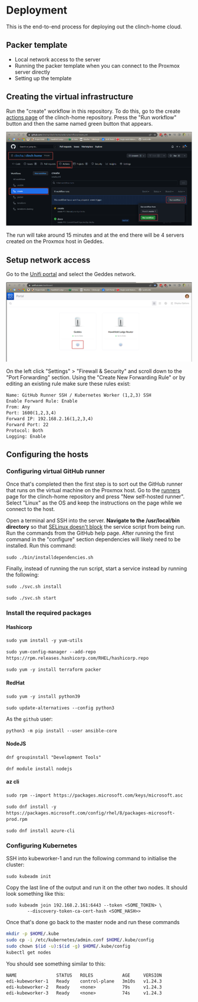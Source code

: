 # Deployment

This is the end-to-end process for deploying out the clinch-home cloud.

## Packer template

[//]: # (TODO)

- Local network access to the server
- Running the packer template when you can connect to the Proxmox server directly
- Setting up the template

## Creating the virtual infrastructure

Run the "create" workflow in this repository. To do this, go to the create [actions page](https://github.com/clincha/clinch-home/actions/workflows/create.yml) of the clinch-home repository. Press the "Run workflow" button and then the same named green button that appears.

![clinch-home-create-workflow.png](images/deployment/clinch-home-create-workflow.png)

The run will take around 15 minutes and at the end there will be 4 servers created on the Proxmox host in Geddes. 

## Setup network access

Go to the [Unifi portal](https://unifi.ui.com/dashboard) and select the Geddes network.

![clinch-home-unifi-dashboard.png](images/deployment/clinch-home-unifi-dashboard.png)

On the left click "Settings" > "Firewall & Security" and scroll down to the "Port Forwarding" section. Using the "Create New Forwarding Rule" or by editing an existing rule make sure these rules exist:

```text
Name: GitHub Runner SSH / Kubernetes Worker (1,2,3) SSH
Enable Forward Rule: Enable
From: Any
Port: 1600(1,2,3,4)
Forward IP: 192.168.2.16(1,2,3,4)
Forward Port: 22
Protocol: Both
Logging: Enable
```

## Configuring the hosts

### Configuring virtual GitHub runner

Once that's completed then the first step is to sort out the GitHub runner that runs on the virtual machine on the Proxmox host. Go to the [runners](https://github.com/clincha/clinch-home/settings/actions/runners) page for the clinch-home repository and press "New self-hosted runner". Select "Linux" as the OS and keep the instructions on the page while we connect to the host.

Open a terminal and SSH into the server. **Navigate to the /usr/local/bin directory** so that [SELinux doesn't block](https://serverfault.com/questions/957084/failed-at-step-exec-spawning-permission-denied) the service script from being run. Run the commands from the GitHub help page. After running the first command in the "configure" section dependencies will likely need to be installed. Run this command:

`sudo ./bin/installdependencies.sh`

Finally, instead of running the run script, start a service instead by running the following:

`sudo ./svc.sh install`

`sudo ./svc.sh start`

### Install the required packages

#### Hashicorp

`sudo yum install -y yum-utils`

`sudo yum-config-manager --add-repo https://rpm.releases.hashicorp.com/RHEL/hashicorp.repo`

`sudo yum -y install terraform packer`

#### RedHat

`sudo yum -y install python39`

`sudo update-alternatives --config python3`

As the `github` user:

`python3 -m pip install --user ansible-core`

#### NodeJS

`dnf groupinstall "Development Tools"`

`dnf module install nodejs`

#### az cli

`sudo rpm --import https://packages.microsoft.com/keys/microsoft.asc`

`sudo dnf install -y https://packages.microsoft.com/config/rhel/8/packages-microsoft-prod.rpm`

`sudo dnf install azure-cli`

### Configuring Kubernetes

SSH into kubeworker-1 and run the following command to initialise the cluster:

`sudo kubeadm init`

Copy the last line of the output and run it on the other two nodes. It should look something like this:

```text
sudo kubeadm join 192.168.2.161:6443 --token <SOME_TOKEN> \
        --discovery-token-ca-cert-hash <SOME_HASH>>
```

Once that's done go back to the master node and run these commands

```bash
mkdir -p $HOME/.kube
sudo cp -i /etc/kubernetes/admin.conf $HOME/.kube/config
sudo chown $(id -u):$(id -g) $HOME/.kube/config
kubectl get nodes
```

You should see something similar to this:

```text
NAME               STATUS   ROLES           AGE     VERSION
edi-kubeworker-1   Ready    control-plane   3m10s   v1.24.3
edi-kubeworker-2   Ready    <none>          79s     v1.24.3
edi-kubeworker-3   Ready    <none>          74s     v1.24.3
```
